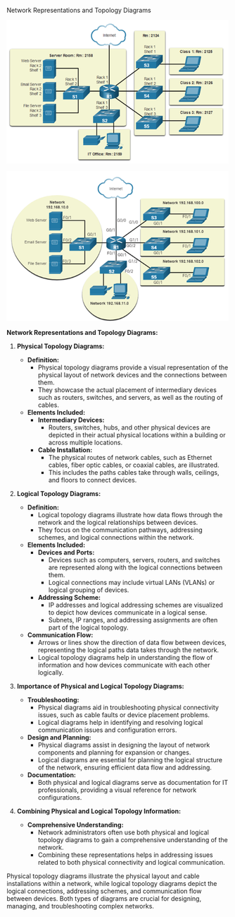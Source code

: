 Network Representations and Topology Diagrams

![Alt text](image.png)

![Alt text](image-1.png)

**Network Representations and Topology Diagrams:**

1. **Physical Topology Diagrams:**
   - **Definition:**
     - Physical topology diagrams provide a visual representation of the physical layout of network devices and the connections between them.
     - They showcase the actual placement of intermediary devices such as routers, switches, and servers, as well as the routing of cables.
   - **Elements Included:**
     - **Intermediary Devices:**
       - Routers, switches, hubs, and other physical devices are depicted in their actual physical locations within a building or across multiple locations.
     - **Cable Installation:**
       - The physical routes of network cables, such as Ethernet cables, fiber optic cables, or coaxial cables, are illustrated.
       - This includes the paths cables take through walls, ceilings, and floors to connect devices.

2. **Logical Topology Diagrams:**
   - **Definition:**
     - Logical topology diagrams illustrate how data flows through the network and the logical relationships between devices.
     - They focus on the communication pathways, addressing schemes, and logical connections within the network.
   - **Elements Included:**
     - **Devices and Ports:**
       - Devices such as computers, servers, routers, and switches are represented along with the logical connections between them.
       - Logical connections may include virtual LANs (VLANs) or logical grouping of devices.
     - **Addressing Scheme:**
       - IP addresses and logical addressing schemes are visualized to depict how devices communicate in a logical sense.
       - Subnets, IP ranges, and addressing assignments are often part of the logical topology.
   - **Communication Flow:**
       - Arrows or lines show the direction of data flow between devices, representing the logical paths data takes through the network.
       - Logical topology diagrams help in understanding the flow of information and how devices communicate with each other logically.

3. **Importance of Physical and Logical Topology Diagrams:**
   - **Troubleshooting:**
     - Physical diagrams aid in troubleshooting physical connectivity issues, such as cable faults or device placement problems.
     - Logical diagrams help in identifying and resolving logical communication issues and configuration errors.
   - **Design and Planning:**
     - Physical diagrams assist in designing the layout of network components and planning for expansion or changes.
     - Logical diagrams are essential for planning the logical structure of the network, ensuring efficient data flow and addressing.
   - **Documentation:**
     - Both physical and logical diagrams serve as documentation for IT professionals, providing a visual reference for network configurations.

4. **Combining Physical and Logical Topology Information:**
   - **Comprehensive Understanding:**
     - Network administrators often use both physical and logical topology diagrams to gain a comprehensive understanding of the network.
     - Combining these representations helps in addressing issues related to both physical connectivity and logical communication.

Physical topology diagrams illustrate the physical layout and cable installations within a network, while logical topology diagrams depict the logical connections, addressing schemes, and communication flow between devices. Both types of diagrams are crucial for designing, managing, and troubleshooting complex networks.


